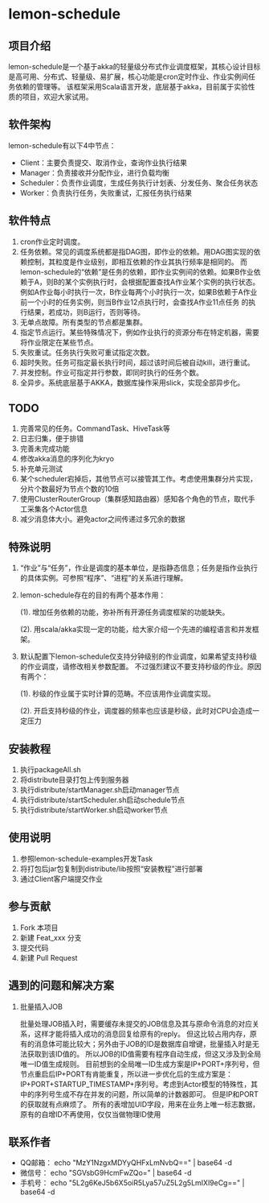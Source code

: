 # lemon-schedule

## 项目介绍
    
lemon-schedule是一个基于akka的轻量级分布式作业调度框架，其核心设计目标是高可用、分布式、轻量级、易扩展，核心功能是cron定时作业、作业实例间任务依赖的管理等。
该框架采用Scala语言开发，底层基于akka，目前属于实验性质的项目，欢迎大家试用。

## 软件架构

lemon-schedule有以下4中节点：

* Client：主要负责提交、取消作业，查询作业执行结果
* Manager：负责接收并分配作业，进行负载均衡
* Scheduler：负责作业调度，生成任务执行计划表、分发任务、聚合任务状态
* Worker：负责执行任务，失败重试，汇报任务执行结果

## 软件特点

1. cron作业定时调度。
2. 任务依赖。常见的调度系统都是指DAG图，即作业的依赖。用DAG图实现的依赖控制，其粒度是作业级别，即相互依赖的作业其执行频率是相同的。
    而lemon-schedule的“依赖”是任务的依赖，即作业实例间的依赖。如果B作业依赖于A，则B的某个实例执行时，会根据配置查找A作业某个实例的执行状态。
    例如A作业每小时执行一次，B作业每两个小时执行一次，如果B依赖于A作业前一个小时的任务实例，则当B作业12点执行时，会查找A作业11点任务
    的执行结果，若成功，则B运行，否则等待。
3. 无单点故障。所有类型的节点都是集群。
4. 指定节点运行。某些特殊情况下，例如作业执行的资源分布在特定机器，需要将作业限定在某些节点。
5. 失败重试。任务执行失败可重试指定次数。
6. 超时失败。任务可指定最长执行时间，超过该时间后被自动kill，进行重试。
7. 并发控制。作业可指定并行参数，即同时执行的任务个数。
8. 全异步。系统底层基于AKKA，数据库操作采用slick，实现全部异步化。

## TODO

1. 完善常见的任务。CommandTask、HiveTask等
2. 日志归集，便于排错
3. 完善未完成功能
4. 修改akka消息的序列化为kryo
5. 补充单元测试
6. 某个scheduler宕掉后，其他节点可以接管其工作。考虑使用集群分片实现，分片个数最好为节点个数的10倍
7. 使用ClusterRouterGroup（集群感知路由器）感知各个角色的节点，取代手工采集各个Actor信息
8. 减少消息体大小。避免actor之间传递过多冗余的数据

## 特殊说明

1. “作业”与“任务”，作业是调度的基本单位，是指静态信息；任务是指作业执行的具体实例。可参照“程序”、“进程”的关系进行理解。
2. lemon-schedule存在的目的有两个基本作用： 

    (1). 增加任务依赖的功能，弥补所有开源任务调度框架的功能缺失。
    
    (2). 用scala/akka实现一定的功能，给大家介绍一个先进的编程语言和并发框架。
    
3. 默认配置下lemon-schedule仅支持分钟级别的作业调度，如果希望支持秒级的作业调度，请修改相关参数配置。
   不过强烈建议不要支持秒级的作业。原因有两个：
   
   (1). 秒级的作业属于实时计算的范畴。不应该用作业调度实现。
   
   (2). 开启支持秒级的作业，调度器的频率也应该是秒级，此时对CPU会造成一定压力

## 安装教程

1. 执行packageAll.sh
2. 将distribute目录打包上传到服务器
3. 执行distribute/startManager.sh启动manager节点
4. 执行distribute/startScheduler.sh启动schedule节点
5. 执行distribute/startWorker.sh启动worker节点

## 使用说明

1. 参照lemon-schedule-examples开发Task
2. 将打包后jar包复制到distribute/lib按照“安装教程”进行部署
3. 通过Client客户端提交作业 

## 参与贡献

1. Fork 本项目
2. 新建 Feat_xxx 分支
3. 提交代码
4. 新建 Pull Request

## 遇到的问题和解决方案

1. 批量插入JOB
    
    批量处理JOB插入时，需要缓存未提交的JOB信息及其与原命令消息的对应关系，这样才能将插入成功的消息回复给原有的reply。
    但这比较占用内存，原有的消息体可能比较大；另外由于JOB的ID是数据库自增键，批量插入时是无法获取到该ID值的。
    所以JOB的ID值需要有程序自动生成，但这又涉及到全局唯一ID值生成规则。
    目前想到的全局唯一ID生成方案是IP+PORT+序列号，但节点重启后IP+PORT有肯能重复，所以进一步优化后的生成方案是：
    IP+PORT+STARTUP_TIMESTAMP+序列号。考虑到Actor模型的特殊性，其中的序列号生成不存在并发的问题，所以简单的计数器即可。
    但是IP和PORT的获取就有点麻烦了。
    所有的表增加UID字段，用来在业务上唯一标志数据，原有的自增ID不再使用，仅仅当做物理ID使用
    
## 联系作者

* QQ邮箱： echo "MzY1NzgxMDYyQHFxLmNvbQ==" | base64 -d
* 微信号： echo "SGVsbG9HcmFwZQo=" | base64 -d
* 手机号： echo "5L2g6KeJ5b6X5oiR5Lya57uZ5L2g5LmIXl9eCg==" | base64 -d